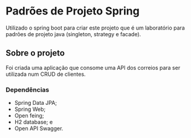 # Padrões de Projeto Spring

Utilizado o spring boot para criar este projeto que é um laboratório para padrões de projeto java (singleton, strategy e facade). 

## Sobre o projeto

Foi criada uma aplicação que consome uma API dos correios para ser utilizada num CRUD de clientes.

### Dependências

- Spring Data JPA;
- Spring Web;
- Open feing;
- H2 database; e
- Open API Swagger.
